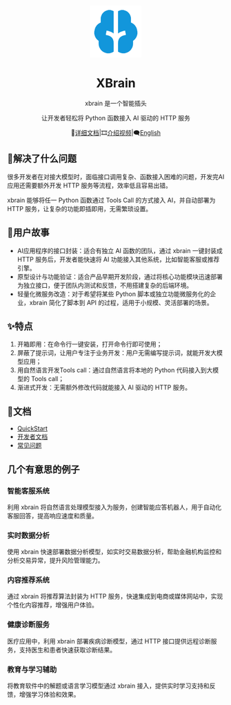 <div align="center"><a name="readme-top">

<img src="./image/README/logo.png" width="120" height="120" alt="XBrain">
<h1>XBrain</h1>

xbrain 是一个智能插头

让开发者轻松将 Python 函数接入 AI 驱动的 HTTP 服务

📘[详细文档](https://xbrain.notion.site/)|🎞️[介绍视频](https://www.bilibili.com/video/BV1c52FY4E51/?share_source=copy_web&vd_source=c28e503b050f016c21660b69e391d391)|🗨[English](https://github.com/yuruotong1/xbrain/blob/master/README_EN.md)

</div>

## 🤔解决了什么问题

很多开发者在对接大模型时，面临接口调用复杂、函数接入困难的问题，开发完AI应用还需要额外开发 HTTP 服务等流程，效率低且容易出错。

xbrain 能够将任一 Python 函数通过 Tools Call 的方式接入 AI，并自动部署为 HTTP 服务，让复杂的功能即插即用，无需繁琐设置。

## 👥用户故事

- AI应用程序的接口封装：适合有独立 AI 函数的团队，通过 xbrain 一键封装成 HTTP 服务后，开发者能快速将 AI 功能接入其他系统，比如智能客服或推荐引擎。
- 原型设计与功能验证：适合产品早期开发阶段，通过将核心功能模块迅速部署为独立接口，便于团队内测试和反馈，不用搭建复杂的后端环境。
- 轻量化微服务改造：对于希望将某些 Python 脚本或独立功能微服务化的企业，xbrain 简化了脚本到 API 的过程，适用于小规模、灵活部署的场景。


## ✨特点

1. 开箱即用：在命令行一键安装，打开命令行即可使用；
2. 屏蔽了提示词，让用户专注于业务开发：用户无需编写提示词，就能开发大模型应用；
3. 用自然语言开发Tools call：通过自然语言将本地的 Python 代码接入到大模型的 Tools call；
4. 渐进式开发：无需额外修改代码就能接入 AI 驱动的 HTTP 服务。


## 📄文档

- [QuickStart](https://xbrain.notion.site/xbrain-11d42182d0a98003b272d5555c6e9448)
- [开发者文档](https://xbrain.notion.site/12842182d0a9803bb5dcdbfe71826915)
- [常见问题](https://xbrain.notion.site/b274c33d808a4ddea32244c3fd41719c)

## 几个有意思的例子

### 智能客服系统
利用 xbrain 将自然语言处理模型接入为服务，创建智能应答机器人，用于自动化客服回答，提高响应速度和质量。


### 实时数据分析
使用 xbrain 快速部署数据分析模型，如实时交易数据分析，帮助金融机构监控和分析交易异常，提升风险管理能力。

### 内容推荐系统
通过 xbrain 将推荐算法封装为 HTTP 服务，快速集成到电商或媒体网站中，实现个性化内容推荐，增强用户体验。

### 健康诊断服务
医疗应用中，利用 xbrain 部署疾病诊断模型，通过 HTTP 接口提供远程诊断服务，支持医生和患者快速获取诊断结果。

### 教育与学习辅助
将教育软件中的解题或语言学习模型通过 xbrain 接入，提供实时学习支持和反馈，增强学习体验和效果。

